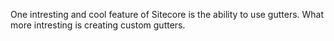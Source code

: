 One intresting and cool feature of Sitecore is the ability to use gutters. What more intresting is creating custom gutters.

